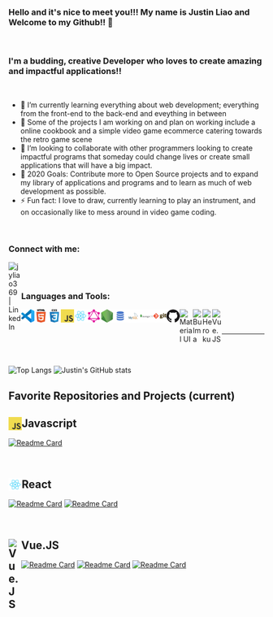 ### Hello and it's nice to meet you!!! My name is Justin Liao and Welcome to my Github!! 👋

<!-- [![Website](https://img.shields.io/website?label=codeSTACKr.com&style=for-the-badge&url=https%3A%2F%2Fcodestackr.com)](https://codestackr.com)
[![Twitter Follow](https://img.shields.io/twitter/follow/codeSTACKr?color=1DA1F2&logo=twitter&style=for-the-badge)](https://twitter.com/intent/follow?original_referer=https%3A%2F%2Fgithub.com%2FcodeSTACKr&screen_name=codeSTACKr) -->

<br />

### I'm a budding, creative Developer who loves to create amazing and impactful applications!!

<br />

- 🌱 I’m currently learning everything about web development; everything from the front-end to  the back-end and eveything in between
- 🌱 Some of the projects I am working on and plan on working include a online cookbook and a simple video game ecommerce catering towards the retro game scene
- 👯 I’m looking to collaborate with other programmers looking to create impactful programs that someday could change lives or create small applications that will have a big impact.
- 🥅 2020 Goals: Contribute more to Open Source projects and to expand my library of applications and programs and to learn as much of web development as possible.
- ⚡ Fun fact: I love to draw, currently learning to play an instrument, and on occasionally like to mess around in video game coding. 

<br />

### Connect with me:
[<img align="left" alt="jyliao369 | LinkedIn" width="25px" src="https://cdn.jsdelivr.net/npm/simple-icons@v3/icons/linkedin.svg" />][linkedin]

<br/>
<br/>

### Languages and Tools:
<img align="left" alt="Visual Studio Code" width="26px" src="https://raw.githubusercontent.com/github/explore/80688e429a7d4ef2fca1e82350fe8e3517d3494d/topics/visual-studio-code/visual-studio-code.png"/>
<img align="left" alt="HTML5" width="26px" src="https://raw.githubusercontent.com/github/explore/80688e429a7d4ef2fca1e82350fe8e3517d3494d/topics/html/html.png" />
<img align="left" alt="CSS3" width="26px" src="https://raw.githubusercontent.com/github/explore/80688e429a7d4ef2fca1e82350fe8e3517d3494d/topics/css/css.png" />
<img align="left" alt="JavaScript" width="26px" src="https://raw.githubusercontent.com/github/explore/80688e429a7d4ef2fca1e82350fe8e3517d3494d/topics/javascript/javascript.png" />
<img align="left" alt="React" width="26px" src="https://raw.githubusercontent.com/github/explore/80688e429a7d4ef2fca1e82350fe8e3517d3494d/topics/react/react.png" />
<img align="left" alt="GraphQL" width="26px" src="https://raw.githubusercontent.com/github/explore/80688e429a7d4ef2fca1e82350fe8e3517d3494d/topics/graphql/graphql.png" />
<img align="left" alt="Node.js" width="26px" src="https://raw.githubusercontent.com/github/explore/80688e429a7d4ef2fca1e82350fe8e3517d3494d/topics/nodejs/nodejs.png" />
<img align="left" alt="SQL" width="26px" src="https://raw.githubusercontent.com/github/explore/80688e429a7d4ef2fca1e82350fe8e3517d3494d/topics/sql/sql.png" />
<img align="left" alt="MySQL" width="26px" src="https://raw.githubusercontent.com/github/explore/80688e429a7d4ef2fca1e82350fe8e3517d3494d/topics/mysql/mysql.png" />
<img align="left" alt="MongoDB" width="26px" src="https://raw.githubusercontent.com/github/explore/80688e429a7d4ef2fca1e82350fe8e3517d3494d/topics/mongodb/mongodb.png" />
<img align="left" alt="Git" width="26px" src="https://raw.githubusercontent.com/github/explore/80688e429a7d4ef2fca1e82350fe8e3517d3494d/topics/git/git.png" />
<img align="left" alt="GitHub" width="26px" src="https://raw.githubusercontent.com/github/explore/78df643247d429f6cc873026c0622819ad797942/topics/github/github.png" />
<img align="left" alt="Material UI" width="26px" src="https://mui.com/static/logo.png" />
<img align="left" alt="Bulma" width="19px" src="https://iconape.com/wp-content/files/df/370667/svg/370667.svg" />
<img align="left" alt="Heroku" width="19px" src="https://cdn.iconscout.com/icon/free/png-256/heroku-3628830-3030107.png" />
<img align="left" alt="Vue.JS" width="19x" src="https://vuejs.org/images/logo.png"/>

<br />
<br />

---

<br />
<br />

![Top Langs](https://github-readme-stats.vercel.app/api/top-langs/?username=jyliao369&show_icons=true&theme=tokyonight)   ![Justin's GitHub stats](https://github-readme-stats.vercel.app/api?username=jyliao369&show_icons=true&theme=tokyonight)

## Favorite Repositories and Projects (current)

## Javascript <img align="left" alt="JavaScript" width="26px" src="https://raw.githubusercontent.com/github/explore/80688e429a7d4ef2fca1e82350fe8e3517d3494d/topics/javascript/javascript.png" />
[![Readme Card](https://github-readme-stats.vercel.app/api/pin/?username=jyliao369&repo=FeedIt&show_icons=true&theme=tokyonight)](https://github.com/jyliao369/FeedIt) 

</br>

## React <img align="left" alt="React" width="26px" src="https://raw.githubusercontent.com/github/explore/80688e429a7d4ef2fca1e82350fe8e3517d3494d/topics/react/react.png" />
[![Readme Card](https://github-readme-stats.vercel.app/api/pin/?username=jyliao369&repo=MyCookBook&show_icons=true&theme=tokyonight)](https://github.com/jyliao369/MyCookBook) [![Readme Card](https://github-readme-stats.vercel.app/api/pin/?username=jyliao369&repo=weatherDash&show_icons=true&theme=tokyonight)](https://github.com/jyliao369/weatherDash) 

</br>

## Vue.JS <img align="left" alt="Vue.JS" width="25x" src="https://vuejs.org/images/logo.png"/>
[![Readme Card](https://github-readme-stats.vercel.app/api/pin/?username=jyliao369&repo=SymptomChecker&show_icons=true&theme=tokyonight)](https://github.com/jyliao369/SymptomChecker) [![Readme Card](https://github-readme-stats.vercel.app/api/pin/?username=jyliao369&repo=QuizAppVue&show_icons=true&theme=tokyonight)](https://github.com/jyliao369/QuizAppVue) [![Readme Card](https://github-readme-stats.vercel.app/api/pin/?username=jyliao369&repo=TodoAppVue&show_icons=true&theme=tokyonight)](https://github.com/jyliao369/TodoAppVue) 

</br>

[linkedin]: https://www.linkedin.com/in/justin-liao-64a75a17a/
